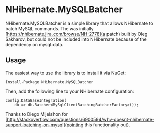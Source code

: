 # NHibernate.MySQLBatcher

NHibernate.MySQLBatcher is a simple library that allows NHibernate to batch MySQL commands.  The was initially [https://nhibernate.jira.com/browse/NH-2778](a patch) built by Oleg Sakharov, but could not be included into NHibernate because of the dependency on mysql.data.

## Usage

The easiest way to use the library is to install it via NuGet:

    Install-Package NHibernate.MySQLBatcher

Then, add the following line to your NHibernate configuration:

    config.DataBaseIntegration(
        db => db.Batcher<MySqlClientBatchingBatcherFactory>());

Thanks to Diego Mijelshon for [http://stackoverflow.com/questions/6900594/why-doesnt-nhibernate-support-batching-on-mysql](pointing this functionality out).